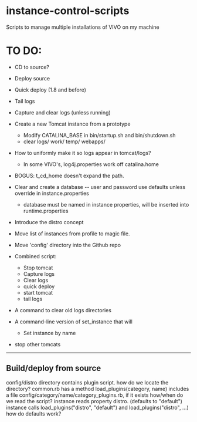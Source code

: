 instance-control-scripts
========================

Scripts to manage multiple installations of VIVO on my machine

# TO DO:
* CD to source?
* Deploy source
* Quick deploy (1.8 and before)
* Tail logs
* Capture and clear logs (unless running)

* Create a new Tomcat instance from a prototype
   * Modify CATALINA_BASE in bin/startup.sh and bin/shutdown.sh
   * clear logs/ work/ temp/ webapps/
   
* How to uniformly make it so logs appear in tomcat/logs?
  * In some VIVO's, log4j.properties work off catalina.home

* BOGUS: t_cd_home doesn't expand the path.

* Clear and create a database -- user and password use defaults unless override in instance.properties
  * database must be named in instance properties, will be inserted into runtime.properties
  
* Introduce the distro concept

* Move list of instances from profile to magic file.
* Move 'config' directory into the Github repo

* Combined script:
   * Stop tomcat
   * Capture logs
   * Clear logs
   * quick deploy
   * start tomcat
   * tail logs
   
* A command to clear old logs directories

* A command-line version of set_instance that will
   * Set instance by name

* stop other tomcats

-----------------------------------------------------
Build/deploy from source
-----------------------------------------------------

config/distro directory contains plugin script.
  how do we locate the directory?
    common.rb has a method load_plugins(category, name)
      includes a file config/category/name/category_plugins.rb, if it exists
  how/when do we read the script?
      instance reads property distro. (defaults to "default")
      instance calls load_plugins("distro", "default") and load_plugins("distro", ...) 
  how do defaults work?
  

